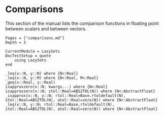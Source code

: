 # Comparisons

This section of the manual lists the comparison functions in floating point between scalars and between vectors.

```@contents
Pages = ["comparisons.md"]
Depth = 3
```

```@meta
CurrentModule = LazySets
DocTestSetup = quote
    using LazySets
end
```

```@docs
_leq(x::N, y::N) where {N<:Real}
_leq(x::N, y::M) where {N<:Real, M<:Real}
_geq(x::Real, y::Real)
isapproxzero(x::N; kwargs...) where {N<:Real}
isapproxzero(x::N; ztol::Real=ABSZTOL(N)) where {N<:AbstractFloat}
_isapprox(x::N, y::N; rtol::Real=Base.rtoldefault(N), ztol::Real=ABSZTOL(N), atol::Real=zero(N)) where {N<:AbstractFloat}
_leq(x::N, y::N; rtol::Real=Base.rtoldefault(N), ztol::Real=ABSZTOL(N), atol::Real=zero(N)) where {N<:AbstractFloat}
```
